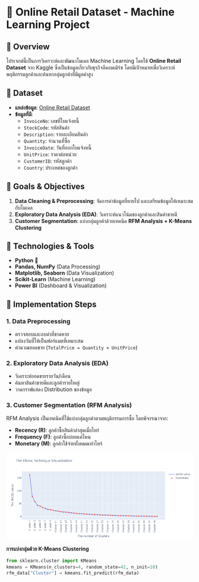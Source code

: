 # 🛂 Online Retail Dataset - Machine Learning Project

## 📌 Overview
โปรเจกต์นี้เป็นการวิเคราะห์และพัฒนาโมเดล Machine Learning โดยใช้ **Online Retail Dataset** จาก Kaggle ซึ่งเป็นข้อมูลเกี่ยวกับธุรกิจอีคอมเมิร์ซ โดยมีเป้าหมายเพื่อวิเคราะห์พฤติกรรมลูกค้าและค้นหากลุ่มลูกค้าที่มีมูลค่าสูง

## 📂 Dataset
- **แหล่งข้อมูล**: [Online Retail Dataset](https://www.kaggle.com/datasets/lakshmi25npathi/online-retail-dataset)
- **ข้อมูลที่มี**:
  - `InvoiceNo`: เลขที่ใบแจ้งหนี้
  - `StockCode`: รหัสสินค้า
  - `Description`: รายละเอียดสินค้า
  - `Quantity`: จำนวนที่ซื้อ
  - `InvoiceDate`: วันที่ออกใบแจ้งหนี้
  - `UnitPrice`: ราคาต่อหน่วย
  - `CustomerID`: รหัสลูกค้า
  - `Country`: ประเทศของลูกค้า

## 🎯 Goals & Objectives
1. **Data Cleaning & Preprocessing**: จัดการค่าข้อมูลที่หายไป และเตรียมข้อมูลให้เหมาะสมกับโมเดล
2. **Exploratory Data Analysis (EDA)**: วิเคราะห์แนวโน้มของลูกค้าและสินค้าขายดี
3. **Customer Segmentation**: แบ่งกลุ่มลูกค้าด้วยเทคนิค **RFM Analysis + K-Means Clustering**

## 🔧 Technologies & Tools
- **Python** 🐍
- **Pandas, NumPy** (Data Processing)
- **Matplotlib, Seaborn** (Data Visualization)
- **Scikit-Learn** (Machine Learning)
- **Power BI** (Dashboard & Visualization)

## 🚀 Implementation Steps
### 1. Data Preprocessing
- ตรวจสอบและลบค่าที่ขาดหาย
- แปลงวันที่ให้เป็นฟอร์แมตที่เหมาะสม
- คำนวณยอดขาย (`TotalPrice = Quantity × UnitPrice`)

### 2. Exploratory Data Analysis (EDA)
- วิเคราะห์ยอดขายรายวัน/เดือน
- ค้นหาสินค้าขายดีและลูกค้ารายใหญ่
- วาดกราฟแสดง Distribution ของข้อมูล

### 3. Customer Segmentation (RFM Analysis)
RFM Analysis เป็นเทคนิคที่ใช้แบ่งกลุ่มลูกค้าตามพฤติกรรมการซื้อ โดยพิจารณาจาก:
- **Recency (R)**: ลูกค้าซื้อสินค้าล่าสุดเมื่อไหร่
- **Frequency (F)**: ลูกค้าซื้อบ่อยแค่ไหน
- **Monetary (M)**: ลูกค้าใช้จ่ายทั้งหมดเท่าไหร่
  
![RFM Clustering](https://raw.githubusercontent.com/Pariman1419/online_retail_II/main/newplot.png)

**การแบ่งกลุ่มด้วย K-Means Clustering**
```python
from sklearn.cluster import KMeans
kmeans = KMeans(n_clusters=4, random_state=42, n_init=10)
rfm_data["Cluster"] = kmeans.fit_predict(rfm_data)





